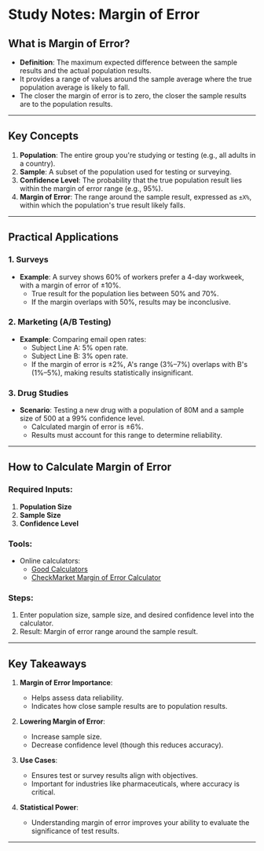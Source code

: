# Study Notes: Margin of Error

## What is Margin of Error?

- **Definition**: The maximum expected difference between the sample results and the actual population results.
- It provides a range of values around the sample average where the true population average is likely to fall.
- The closer the margin of error is to zero, the closer the sample results are to the population results.

---

## Key Concepts

1. **Population**: The entire group you're studying or testing (e.g., all adults in a country).
2. **Sample**: A subset of the population used for testing or surveying.
3. **Confidence Level**: The probability that the true population result lies within the margin of error range (e.g., 95%).
4. **Margin of Error**: The range around the sample result, expressed as `±X%`, within which the population's true result likely falls.

---

## Practical Applications

### 1. **Surveys**

- **Example**: A survey shows 60% of workers prefer a 4-day workweek, with a margin of error of ±10%.
  - True result for the population lies between 50% and 70%.
  - If the margin overlaps with 50%, results may be inconclusive.

### 2. **Marketing (A/B Testing)**

- **Example**: Comparing email open rates:
  - Subject Line A: 5% open rate.
  - Subject Line B: 3% open rate.
  - If the margin of error is ±2%, A's range (3%–7%) overlaps with B's (1%–5%), making results statistically insignificant.

### 3. **Drug Studies**

- **Scenario**: Testing a new drug with a population of 80M and a sample size of 500 at a 99% confidence level.
  - Calculated margin of error is ±6%.
  - Results must account for this range to determine reliability.

---

## How to Calculate Margin of Error

### Required Inputs:

1. **Population Size**
2. **Sample Size**
3. **Confidence Level**

### Tools:

- Online calculators:
  - [Good Calculators](https://goodcalculators.com/margin-of-error-calculator)
  - [CheckMarket Margin of Error Calculator](https://www.checkmarket.com/sample-size-calculator/)

### Steps:

1. Enter population size, sample size, and desired confidence level into the calculator.
2. Result: Margin of error range around the sample result.

---

## Key Takeaways

1. **Margin of Error Importance**:

   - Helps assess data reliability.
   - Indicates how close sample results are to population results.

2. **Lowering Margin of Error**:

   - Increase sample size.
   - Decrease confidence level (though this reduces accuracy).

3. **Use Cases**:

   - Ensures test or survey results align with objectives.
   - Important for industries like pharmaceuticals, where accuracy is critical.

4. **Statistical Power**:
   - Understanding margin of error improves your ability to evaluate the significance of test results.

---
